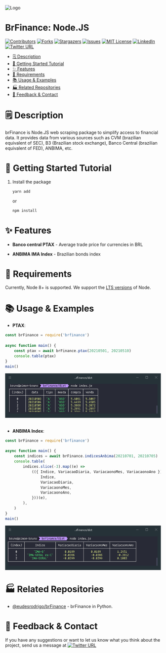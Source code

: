  <img src="https://brunolobo.xyz/brfinance-logo-small.png?v2" alt="Logo" width="600" height="123">

# BrFinance: Node.JS

[![Contributors][contributors-shield]][contributors-url]
[![Forks][forks-shield]][forks-url]
[![Stargazers][stars-shield]][stars-url]
[![Issues][issues-shield]][issues-url]
[![MIT License][license-shield]][license-url]
[![LinkedIn][linkedin-shield]][linkedin-url]
[![Twitter URL][twitter-shield]][twitter-url]

<!-- toc -->

-   [🗒 Description](#-description)
-   [🚀 Getting Started Tutorial](#-getting-started-tutorial)
-   [✨ Features](#-features)
-   [📌 Requirements](#-requirements)
-   [📚 Usage & Examples](#-usage--examples)
-   [🏭 Related Repositories](#-related-repositories)
-   [📣 Feedback & Contact](#-feedback--contact)
<!-- tocstop -->

# 🗒 Description

brFinance is Node.JS web scraping package to simplify access to financial data. It provides data from various sources such as CVM (brazilian equivalent of SEC), B3 (Brazilian stock exchange), Banco Central (brazilian equivalent of FED), ANBIMA, etc.

# 🚀 Getting Started Tutorial

1. Install the package
    ```sh
    yarn add
    ```
    or
    ```sh
    npm install
    ```

# ✨ Features

<!-- TODO
* **Financial statements**
* * Balanço Patrimonial Ativo (Balance sheet - Assets)
* * Balanço Patrimonial Passivo (Balance sheet - Liabilities)
* * Demonstração do Resultado  (Income statement)
* * Demonstração do Resultado Abrangente
* * Demonstração do Fluxo de Caixa (Cash flow statement)
* * Demonstração das Mutações do Patrimônio Líquido
* * Demonstração de Valor Adicionado
-->

-   **Banco central PTAX** - Average trade price for currencies in BRL

-   **ANBIMA IMA Index** - Brazilian bonds index

# 📌 Requirements

Currently, Node 8+ is supported. We support the [LTS versions](https://nodejs.org/en/about/releases) of Node.

# 📚 Usage & Examples

-   **PTAX**:

```js
const brFinance = require('brfinance')

async function main() {
    const ptax = await brFinance.ptax(20210501, 20210510)
    console.table(ptax)
}
main()
```

<img src="images/ptax-example.png?v2" alt="Ptax Example">\
&nbsp;

-   **ANBIMA Index**:

```js
const brFinance = require('brfinance')

async function main() {
    const indices = await brFinance.indicesAnbima(20210701, 20210705)
    console.table(
        indices.slice(-3).map((e) =>
            (({ Indice, VariacaoDiaria, VariacaonoMes, VariacaonoAno }) => ({
                Indice,
                VariacaoDiaria,
                VariacaonoMes,
                VariacaonoAno,
            }))(e),
        ),
    )
}
main()
```

<img src="images/anbima-example.png" alt="Anbima Example">

# 🏭 Related Repositories

-   [@eudesrodrigo/brFinance](https://github.com/eudesrodrigo/brFinance) - brFinance in Python.

# 📣 Feedback & Contact

If you have any suggestions or want to let us know what you think about the project, send us a message at [![Twitter URL][twitter-shield-msg]][twitter-url]

[contributors-shield]: https://img.shields.io/github/contributors/lobobruno/brFinance.svg?style=for-the-badge
[contributors-url]: https://github.com/lobobruno/repo/graphs/contributors
[forks-shield]: https://img.shields.io/github/forks/lobobruno/brFinance.svg?style=for-the-badge
[forks-url]: https://github.com/lobobruno/repo/network/members
[stars-shield]: https://img.shields.io/github/stars/lobobruno/brFinance.svg?style=for-the-badge
[stars-url]: https://github.com/lobobruno/repo/stargazers
[issues-shield]: https://img.shields.io/github/issues/lobobruno/brFinance.svg?style=for-the-badge
[issues-url]: https://github.com/lobobruno/repo/issues
[license-shield]: https://img.shields.io/github/license/lobobruno/brFinance.svg?style=for-the-badge
[license-url]: https://github.com/lobobruno/repo/blob/master/LICENSE.txt
[linkedin-shield]: https://img.shields.io/badge/-LinkedIn-black.svg?style=for-the-badge&logo=linkedin&colorB=555
[linkedin-url]: https://linkedin.com/in/lobobruno
[twitter-shield]: https://img.shields.io/twitter/url/https/twitter.com/brunowlf.svg?style=social&label=Follow%20%40brunowlf
[twitter-shield-msg]: https://img.shields.io/twitter/url/https/twitter.com/brunowlf.svg?style=social&label=%20%40brunowlf
[twitter-url]: https://twitter.com/brunowlf
